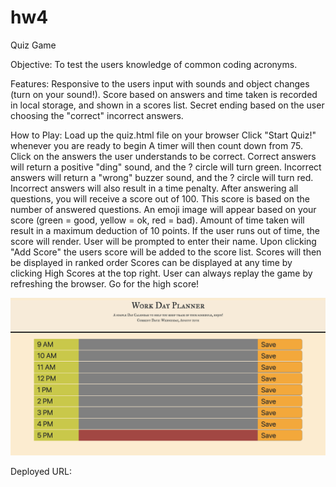 # hw4
Quiz Game

Objective:
	To test the users knowledge of common coding acronyms.

Features:
	Responsive to the users input with sounds and object changes (turn on your sound!).
	Score based on answers and time taken is recorded in local storage, and shown in a 
	scores list.
	Secret ending based on the user choosing the "correct" incorrect answers.
	
	

How to Play:
	Load up the quiz.html file on your browser
	Click "Start Quiz!" whenever you are ready to begin
	A timer will then count down from 75. 
	Click on the answers the user understands to be correct.
		Correct answers will return a positive "ding" sound, and the ? circle will turn 
		green.
		Incorrect answers will return a "wrong" buzzer sound, and the ? circle will turn 
		red.
			Incorrect answers will also result in a time penalty.
	After answering all questions, you will receive a score out of 100.
		This score is based on the number of answered questions.
		An emoji image will appear based on your score (green = good, yellow = ok, red = 
		bad).
		Amount of time taken will result in a maximum deduction of 10 points.
			If the user runs out of time, the score will render.
	User will be prompted to enter their name.
	Upon clicking "Add Score" the users score will be added to the score list.
	Scores will then be displayed in ranked order
		Scores can be displayed at any time by clicking High Scores at the top right.
	User can always replay the game by refreshing the browser. Go for the high score!
	
	

![alt text](https://github.com/Bensonm3/Day-Planner/blob/master/Screen%20Shot%202020-08-12%20at%205.38.24%20PM.png)

Deployed URL:
	